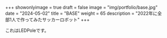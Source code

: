 
+++ 
showonlyimage = true 
draft = false 
image = "img/portfolio/base.jpg" 
date = "2024-05-02" 
title = "BASE"
weight = 65
description = "2022年に全部1人で作ってみたサッカーロボット"
+++

これはLEDPoleです。


